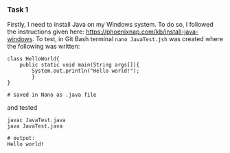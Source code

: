 ### Task 1 

Firstly, I need to install Java on my Windows system. To do so, I followed the instructions given here: https://phoenixnap.com/kb/install-java-windows. To test, in Git Bash terminal 
```nano JavaTest.jsh``` was created where the following was written: 
```
class HelloWorld{
	public static void main(String args[]){
		System.out.println("Hello world!");
		}
}

# saved in Nano as .java file
```
and tested 
```
javac JavaTest.java
java JavaTest.java

# output: 
Hello world!
```

